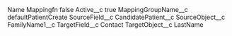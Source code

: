 <?xml version="1.0" encoding="UTF-8"?>
<CustomMetadata xmlns="http://soap.sforce.com/2006/04/metadata" xmlns:xsi="http://www.w3.org/2001/XMLSchema-instance" xmlns:xsd="http://www.w3.org/2001/XMLSchema">
    <label>Name Mappingfn</label>
    <protected>false</protected>
    <values>
        <field>Active__c</field>
        <value xsi:type="xsd:boolean">true</value>
    </values>
    <values>
        <field>MappingGroupName__c</field>
        <value xsi:type="xsd:string">defaultPatientCreate</value>
    </values>
    <values>
        <field>SourceField__c</field>
        <value xsi:type="xsd:string">CandidatePatient__c</value>
    </values>
    <values>
        <field>SourceObject__c</field>
        <value xsi:type="xsd:string">FamilyName1__c</value>
    </values>
    <values>
        <field>TargetField__c</field>
        <value xsi:type="xsd:string">Contact</value>
    </values>
    <values>
        <field>TargetObject__c</field>
        <value xsi:type="xsd:string">LastName</value>
    </values>
</CustomMetadata>
